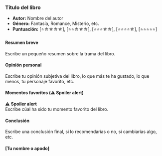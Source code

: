 ### **Título del libro**  
- **Autor:** Nombre del autor 
- **Género:** Fantasía, Romance, Misterio, etc.  
- **Puntuación:** [⭐☆☆☆☆], [⭐⭐☆☆☆], [⭐⭐⭐☆☆], [⭐⭐⭐⭐☆], [⭐⭐⭐⭐⭐]  

#### Resumen breve  
Escribe un pequeño resumen sobre la trama del libro.

#### Opinión personal  
Escribe tu opinión subjetiva del libro, lo que más te ha gustado, lo que menos, tu personaje favorito, etc. 

#### Momentos favoritos (⚠️ Spoiler alert)  
⚠️ **Spoiler alert**  
Escribe cúal ha sido tu momento favorito del libro.  

#### Conclusión  
Escribe una conclusión final, si lo recomendarías o no, si cambiarías algo, etc.   

#### [Tu nombre o apodo]
